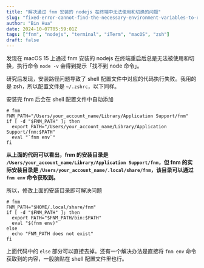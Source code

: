 ```yaml
---
title: "解决通过 fnm 安装的 nodejs 在终端中无法使用和切换的问题"
slug: "fixed-error-cannot-find-the-necessary-environment-variables-to-replace-the-node-version-on-terminal-via-fnm"
author: "Bin Hua"
date: 2024-10-07T05:59:01Z
tags: ["fnm", "nodejs", "terminal", "iTerm", "macOS", "zsh"]
draft: false
---
```


发现在 macOS 15 上通过 fnm 安装的 nodejs 在终端重启后总是无法被使用和切换，执行命令 `node -v` 会得到提示「找不到 node 命令」。

研究后发现，安装路径问题导致了 shell 配置文件中对应的代码执行失败。我用的是 zsh，所以配置文件是 `~/.zshrc`，以下同样。

安装完 fnm 后会在  shell 配置文件中自动添加

```
# fnm
FNM_PATH="/Users/your_account_name/Library/Application Support/fnm"
if [ -d "$FNM_PATH" ]; then
  export PATH="/Users/your_account_name/Library/Application Support/fnm:$PATH"
  eval "`fnm env`"
fi
```

**从上面的代码可以看出，fnm 的安装目录是 `/Users/your_account_name/Library/Application Support/fnm`，但 fnm 的实际安装目录是 `/Users/your_account_name/.local/share/fnm`，该目录可以通过 `fnm env` 命令获取到。**

所以，修改上面的安装目录即可解决问题

```
# fnm
FNM_PATH="$HOME/.local/share/fnm"
if [ -d "$FNM_PATH" ]; then
  export PATH="$FNM_PATH/bin:$PATH"
  eval "$(fnm env)"
else
  echo "FNM_PATH does not exist"
fi
```

上面代码中的 `else` 部分可以直接去掉。还有一个解决办法是直接将 `fnm env` 命令获取到的内容，一股脑贴在 shell 配置文件里也行。